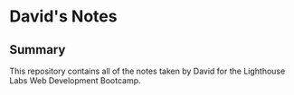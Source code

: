 # David's Notes

## Summary 

This repository contains all of the notes taken by David for the Lighthouse Labs Web Development Bootcamp.
